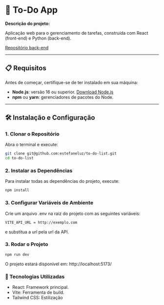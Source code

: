 # 🚀 **To-Do App**

**Descrição do projeto:**

Aplicação web para o gerenciamento de tarefas, construída com React (front-end) e Python (back-end).

[Repositório back-end](https://github.com/estefaneluz/to-do-api)

---

## 📋 **Requisitos**

Antes de começar, certifique-se de ter instalado em sua máquina:

- **Node.js**: versão 16 ou superior. [Download Node.js](https://nodejs.org/)
- **npm** ou **yarn**: gerenciadores de pacotes do Node.

---

## 🛠️ **Instalação e Configuração**

### 1. **Clonar o Repositório**

Abra o terminal e execute:

```bash
git clone git@github.com:estefaneluz/to-do-list.git
cd to-do-list
```

### 2. **Instalar as Dependências**

Para instalar todas as dependências do projeto, execute:

```bash
npm install
```

### 3. Configurar Variáveis de Ambiente

Crie um arquivo .env na raiz do projeto com as seguintes variáveis:

```bash
VITE_API_URL = http://exemplo.com
```

e substitua a url pela url da API.

### 3. Rodar o Projeto

```bash
npm run dev
```

O projeto estará disponível em: http://localhost:5173/

### 🌟 Tecnologias Utilizadas

- React: Framework principal.
- Vite: Ferramenta de build.
- Tailwind CSS: Estilização
